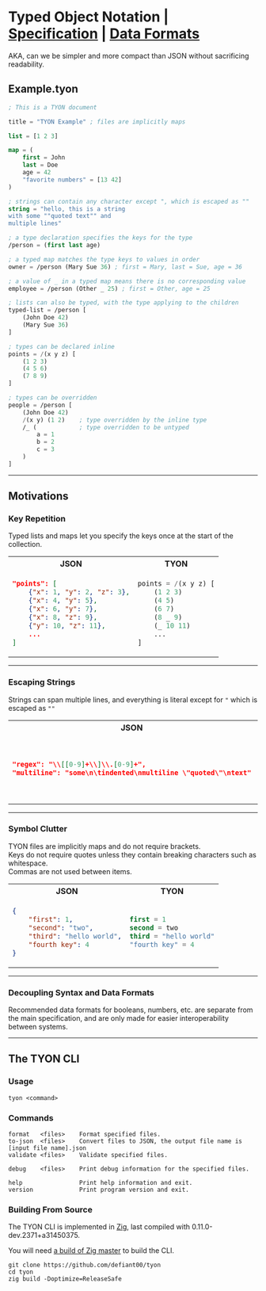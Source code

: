 # Typed Object Notation | [Specification](SPECIFICATION.md) | [Data Formats](FORMAT.md)

AKA, can we be simpler and more compact than JSON without sacrificing readability.

## Example.tyon

```lisp
; This is a TYON document

title = "TYON Example" ; files are implicitly maps

list = [1 2 3]

map = (
    first = John
    last = Doe
    age = 42
    "favorite numbers" = [13 42]
)

; strings can contain any character except ", which is escaped as ""
string = "hello, this is a string
with some ""quoted text"" and
multiple lines"

; a type declaration specifies the keys for the type
/person = (first last age)

; a typed map matches the type keys to values in order
owner = /person (Mary Sue 36) ; first = Mary, last = Sue, age = 36

; a value of _ in a typed map means there is no corresponding value
employee = /person (Other _ 25) ; first = Other, age = 25

; lists can also be typed, with the type applying to the children
typed-list = /person [
    (John Doe 42)
    (Mary Sue 36)
]

; types can be declared inline
points = /(x y z) [
    (1 2 3)
    (4 5 6)
    (7 8 9)
]

; types can be overridden
people = /person [
    (John Doe 42)
    /(x y) (1 2)    ; type overridden by the inline type
    /_ (            ; type overridden to be untyped
        a = 1
        b = 2
        c = 3
    )
]
```

---

## Motivations

### Key Repetition

Typed lists and maps let you specify the keys once at the start of the collection.

<table>
<tr>
<th>JSON</th>
<th>TYON</th>
</tr>
<tr>
<td>

```json
"points": [
    {"x": 1, "y": 2, "z": 3},
    {"x": 4, "y": 5},
    {"x": 6, "y": 7},
    {"x": 8, "z": 9},
    {"y": 10, "z": 11},
    ...
]
```

</td>
<td>

```lisp
points = /(x y z) [
    (1 2 3)
    (4 5)
    (6 7)
    (8 _ 9)
    (_ 10 11)
    ...
]
```

</td>
</tr>
</table>

---

### Escaping Strings

Strings can span multiple lines, and everything is literal except for `"` which is escaped as `""`

<table>
<tr>
<th>JSON</th>
<th>TYON</th>
</tr>
<tr>
<td>

```json
"regex": "\\[[0-9]+\\]\\.[0-9]+",
"multiline": "some\n\tindented\nmultiline \"quoted\"\ntext"
```

</td>
<td>

```lisp
regex = "\[[0-9]+\]\.[0-9]+"
multiline =
"some
    indented
multiline ""quoted""
text"
```

</td>
</tr>
</table>

---

### Symbol Clutter

TYON files are implicitly maps and do not require brackets.  
Keys do not require quotes unless they contain breaking characters such as whitespace.  
Commas are not used between items.

<table>
<tr>
<th>JSON</th>
<th>TYON</th>
</tr>
<tr>
<td>

```json
{
    "first": 1,
    "second": "two",
    "third": "hello world",
    "fourth key": 4
}
```

</td>
<td>

```lisp
first = 1
second = two
third = "hello world"
"fourth key" = 4
```

</td>
</tr>
</table>

---

### Decoupling Syntax and Data Formats

Recommended data formats for booleans, numbers, etc. are separate from the main specification, and are only made for easier interoperability between systems.

---

## The TYON CLI

### Usage

```
tyon <command>
```

### Commands

```
format   <files>    Format specified files.
to-json  <files>    Convert files to JSON, the output file name is [input file name].json
validate <files>    Validate specified files.

debug    <files>    Print debug information for the specified files.

help                Print help information and exit.
version             Print program version and exit.
```

### Building From Source

The TYON CLI is implemented in [Zig](https://ziglang.org/), last compiled with 0.11.0-dev.2371+a31450375.

You will need [a build of Zig master](https://ziglang.org/download/) to build the CLI.

```
git clone https://github.com/defiant00/tyon
cd tyon
zig build -Doptimize=ReleaseSafe
```
